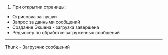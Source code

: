 1. При открытии страницы:

- Отрисовка заглушки
- Запрос за данными сообщений
- Создание Экшена - загрузка завершена
- Редьюсер по обработке загруженных сообшений

---

Thunk - Загрузчик сообщений
